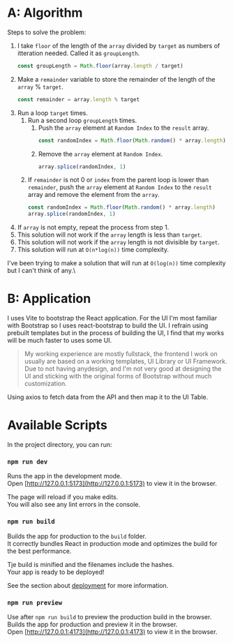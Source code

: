 # A: Algorithm
Steps to solve the problem:
1. I take `floor` of the length of the `array` divided by `target` as numbers of itteration needed. Called it as `groupLength`.
    ```js
    const groupLength = Math.floor(array.length / target)
    ```
2. Make a `remainder` variable to store the remainder of the length of the `array` % `target`.
    ```js
    const remainder = array.length % target
    ```
3. Run a loop `target` times.
    1. Run a second loop `groupLength` times.
        1. Push the `array` element at `Random Index` to the `result` array.
            ```js
            const randomIndex = Math.floor(Math.random() * array.length)
            ```
        2. Remove the `array` element at `Random Index`.
            ```js
            array.splice(randomIndex, 1)
            ```
    2. If `remainder` is not 0 or `index` from the parent loop is lower than `remainder`, push the `array` element at `Random Index` to the `result` array and remove the element from the `array`.
        ```js
        const randomIndex = Math.floor(Math.random() * array.length)
        array.splice(randomIndex, 1)
        ```
4. If `array` is not empty, repeat the process from step 1.
5. This solution will not work if the `array` length is less than `target`.
6. This solution will not work if the `array` length is not divisible by `target`.
7. This solution will run at `O(n*log(n))` time complexity.

I've been trying to make a solution that will run at `O(log(n))` time complexity but I can't think of any.\

# B: Application
I uses Vite to bootstrap the React application.
For the UI I'm most familiar with Bootstrap so I uses react-bootstrap to build the UI. I refrain using prebuilt templates but in the process of building the UI, I find that my works will be much faster to uses some UI.

> My working experience are mostly fullstack, the frontend I work on usually are based on a working templates, UI Library or UI Framework. \
> Due to not having anydesign, and I'm not very good at designing the UI and sticking with the original forms of Bootstrap without much customization.

Using axios to fetch data from the API and then map it to the UI Table.

# Available Scripts

In the project directory, you can run:

### `npm run dev`

Runs the app in the development mode.\
Open [http://127.0.0.1:5173](http://127.0.0.1:5173) to view it in the browser.

The page will reload if you make edits.\
You will also see any lint errors in the console.

### `npm run build`
Builds the app for production to the `build` folder.\
It correctly bundles React in production mode and optimizes the build for the best performance.

Tje build is minified and the filenames include the hashes.\
Your app is ready to be deployed!

See the section about [deployment](https://vitejs.dev/guide/static-deploy.html) for more information.

### `npm run preview`
Use after `npm run build` to preview the production build in the browser. \
Builds the app for production and preview it in the browser. \
Open [http://127.0.0.1:4173](http://127.0.0.1:4173) to view it in the browser.
